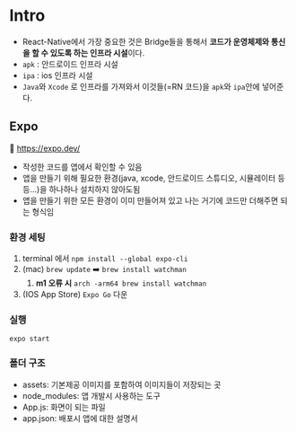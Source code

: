 
# Intro

- React-Native에서 가장 중요한 것은 Bridge들을 통해서 **코드가 운영체제와 통신을 할 수 있도록 하는 인프라 시설**이다.
- `apk` : 안드로이드 인프라 시설
- `ipa` : ios 인프라 시설
- `Java`와 `Xcode` 로 인프라를 가져와서 이것들(=RN 코드)을 `apk`와 `ipa`안에 넣어준다.

## Expo
🔗 https://expo.dev/

- 작성한 코드를 앱에서 확인할 수 있음
- 앱을 만들기 위해 필요한 환경(java, xcode, 안드로이드 스튜디오, 시뮬레이터 등등…)을 하나하나 설치하지 않아도됨
- 앱을 만들기 위한 모든 환경이 이미 만들어져 있고 나는 거기에 코드만 더해주면 되는 형식임

### 환경 세팅

1. terminal 에서  `npm install --global expo-cli`
2. (mac) `brew update` ➡️ `brew install watchman`
    1. **m1 오류 시**  `arch -arm64 brew install watchman`
3. (IOS App Store) `Expo Go` 다운 

### 실행

`expo start`

### 폴더 구조

- assets: 기본제공 이미지를 포함하여 이미지들이 저장되는 곳
- node_modules: 앱 개발시 사용하는 도구
- App.js: 화면이 되는 파일
- app.json: 배포시 앱에 대한 설명서
